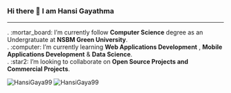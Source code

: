 ### Hi there 👋 I am Hansi Gayathma



<!--
**HansiGaya99/HansiGaya99** is a ✨ _special_ ✨ repository because its `README.md` (this file) appears on your GitHub profile.

Here are some ideas to get you started:

- 🔭 I’m currently working on ...
- 🌱 I’m currently learning ...
- 👯 I’m looking to collaborate on ...
- 🤔 I’m looking for help with ...
- 💬 Ask me about ...
- 📫 How to reach me: ...
- 😄 Pronouns: ...
- ⚡ Fun fact: ...
-->

<hr>
.  :mortar_board: I’m currently follow <b>Computer Science</b> degree as an Undergratuate at <b>NSBM Green University</b>.<br>
.  :computer: I’m currently learning <b>Web Applications Development</b> , <b>Mobile Applications Development</b> & <b>Data Science</b>.<br>
.  :star2: I’m looking to collaborate on <b>Open Source Projects and Commercial Projects</b>.


![HansiGaya99](https://github-readme-stats.vercel.app/api?username=HansiGaya99&count_private=true&hide=stars&include_all_commits=true&line_height=24&show_icons=true&theme=algolia)
![HansiGaya99](https://github-readme-stats.vercel.app/api/top-langs/?username=HansiGaya99&layout=compact&langs_count=6&theme=algolia)
